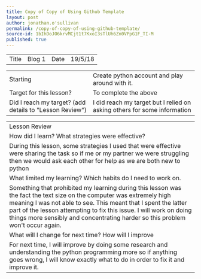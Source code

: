 ```yaml
---
title: Copy of Copy of Using Github Template
layout: post
author: jonathan.o'sullivan
permalink: /copy-of-copy-of-using-github-template/
source-id: 1bIhDoJO6krvMCjt1t7KxoI3sTlUh6Zn0VPpG1F_TI-M
published: true
---
```

<table>
  <tr>
    <td>Title</td>
    <td>Blog 1</td>
    <td>Date</td>
    <td>19/5/18</td>
  </tr>
</table>


<table>
  <tr>
    <td>Starting </td>
    <td>Create python account and play around with it.</td>
  </tr>
  <tr>
    <td>Target for this lesson?</td>
    <td>To complete the above</td>
  </tr>
  <tr>
    <td>Did I reach my target? 
(add details to "Lesson Review")</td>
    <td>I did reach my target but I relied on asking others for some information</td>
  </tr>
</table>


<table>
  <tr>
    <td>Lesson Review</td>
  </tr>
  <tr>
    <td>How did I learn? What strategies were effective?</td>
  </tr>
  <tr>
    <td>During this lesson, some strategies I used that were effective were sharing the task so if me or my partner we were struggling then we would ask each other for help as we are both new to python</td>
  </tr>
  <tr>
    <td>What limited my learning? Which habits do I need to work on.</td>
  </tr>
  <tr>
    <td>Something that prohibited my learning during this lesson was the fact the text size on the computer was extremely high meaning I was not able to see. This meant that I spent the latter part of the lesson attempting to fix this issue. I will work on doing things more sensibly and concentrating harder so this problem won't occur again.</td>
  </tr>
  <tr>
    <td>What will I change for next time? How will I improve </td>
  </tr>
  <tr>
    <td>For next time, I will improve by doing some research and understanding the python programming more so if anything goes wrong, I will know exactly what to do in order to fix it and improve it.</td>
  </tr>
</table>


